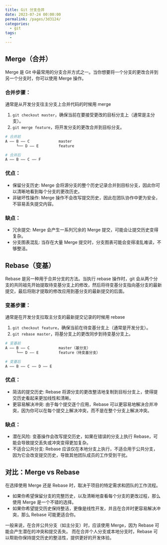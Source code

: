 ```yaml
---
title: Git 分支合并
date: 2023-07-24 00:00:00
permalink: /pages/3d3124/
categories: 
  - git
tags: 
  - 
---
```


## Merge（合并）

Merge 是 Git 中最常用的分支合并方式之一。当你想要将一个分支的更改合并到另一个分支时，你可以使用 Merge 操作。

<!-- more -->

### 合并步骤：

通常是从开发分支往主分支上合并代码的时候用 merge

1. `git checkout master`，确保当前在要接受更改的目标分支上（通常是主分支）。
2. `git merge feature`，将开发分支的更改合并到目标分支。

```bash
# 合并前
A —— B —— C             master
     └── D —— E         feature

# 合并后
A —— B —— C —— F
```

### 优点：

- 保留分支历史: Merge 会将源分支的整个历史记录合并到目标分支，因此你可以清晰地看到每个分支的更改历史。
- 非破坏性操作: Merge 操作不会改写提交历史，因此在团队协作中更为安全，不容易丢失提交内容。

### 缺点：

- 冗余提交: Merge 会产生一系列冗余的 Merge 提交，可能会让提交历史变得复杂。
- 分支图表混乱: 当存在大量 Merge 提交时，分支图表可能会变得凌乱难读，不够整洁。

## Rebase（变基）

Rebase 是另一种用于合并分支的方法。当执行 rebase 操作时，git 会从两个分支的共同祖先开始提取待变基分支上的修改，然后将待变基分支指向基分支的最新提交，最后将刚才提取的修改应用到基分支的最新提交的后面。

### 变基步骤：

通常是在开发分支拉取主分支的最新提交记录的时候用 rebase

1. `git checkout feature`，确保当前在待变基分支上（通常是开发分支）。
2. `git rebase master`，将基分支上的更改同步到待变基分支上。

```bash
# 变基前
A —— B —— C             master（基分支）
     └── D —— E         feature（待变基分支）

# 变基后
A —— B —— C —— D —— E
```

### 优点：

- 简洁的提交历史: Rebase 将源分支的更改整洁地复制到目标分支上，使得提交历史看起来更加线性和清晰。
- 更容易解决冲突: 由于每个提交逐个应用，Rebase 可以更容易地解决合并冲突，因为你可以在每个提交上解决冲突，而不是在整个分支上解决冲突。

### 缺点：

- 潜在风险: 变基操作会改写提交历史，如果在错误的分支上执行 Rebase，可能会导致提交丢失或冲突变得更加复杂。
- 不适合公共分支: Rebase 应该仅在本地分支上执行，不适合用于公共分支，因为它会改变提交历史，导致其他团队成员的工作受到干扰。

## 对比：Merge vs Rebase

在选择使用 Merge 还是 Rebase 时，取决于项目的特定需求和团队的工作流程。

- 如果你希望保留分支的完整历史，以及清晰地查看每个分支的更改过程，那么使用 Merge 是一个不错的选择。
- 如果你希望提交历史保持整洁，更像是线性开发，并且在合并时更容易解决冲突，那么 Rebase 可能更适合你。

一般来说，在合并公共分支（如主分支）时，应该使用 Merge，因为 Rebase 可能会产生潜在的冲突和提交丢失。
而在合并个人分支或本地分支时，Rebase 可以帮助你保持提交历史的整洁性，提供更好的开发体验。
